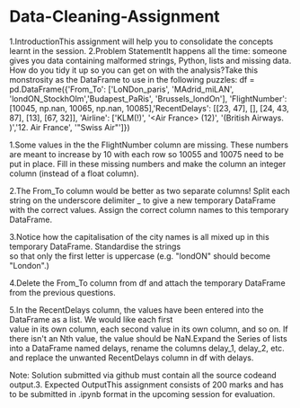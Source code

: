 # Data-Cleaning-Assignment
 1.IntroductionThis assignment will help you to consolidate the concepts learnt in the session.
 2.Problem StatementIt happens all the time: someone gives you data containing malformed strings,
 Python, lists and missing data. How do you tidy it up so you can get on with the analysis?Take this
 monstrosity as the DataFrame to use in the following puzzles:
 df = pd.DataFrame({'From_To': ['LoNDon_paris', 'MAdrid_miLAN', 'londON_StockhOlm','Budapest_PaRis', 'Brussels_londOn'],
 'FlightNumber': [10045, np.nan, 10065, np.nan, 10085],'RecentDelays': [[23, 47], [], [24, 43, 87], [13], [67, 32]],
 'Airline': ['KLM(!)', '&lt;Air France> (12)', '(British Airways. )','12. Air France', '"Swiss Air"']})
 
 1.Some values in the the FlightNumber column are missing. These numbers are meant to increase by 10 with each row so 10055 and 10075 need to be put in place.
 Fill  in  these  missing  numbers  and  make  the  column  an  integer  column (instead of a float column).
 
 2.The  From_To  column  would  be  better  as  two  separate  columns!  Split  each string on the underscore delimiter _ 
 to give a new temporary DataFrame with the  correct  values.  Assign  the  correct  column  names  to  this  temporary DataFrame.
 
 3.Notice  how  the  capitalisation  of  the  city  names  is  all  mixed  up  in  this temporary  DataFrame.  Standardise  the  strings  
 so  that  only  the  first  letter  is uppercase (e.g. "londON" should become "London".)
 
 4.Delete the From_To column from df and attach the temporary DataFrame from the previous questions.
 
 5.In   the   RecentDelays   column,  the   values   have  been   entered   into   the DataFrame  as  a  list.  We  would  like  each  first  
 value  in  its  own  column,  each  second value in its own column, and so on. If there isn't an Nth value, the value should be NaN.Expand the
 Series of lists into a DataFrame named delays, rename the columns delay_1, delay_2, etc. and replace the unwanted RecentDelays column 
 in df with delays.
 
 Note: Solution submitted via github must contain all the source codeand output.3. Expected OutputThis assignment consists of 200 marks and
 has to be submitted in .ipynb format in the upcoming session for evaluation.

